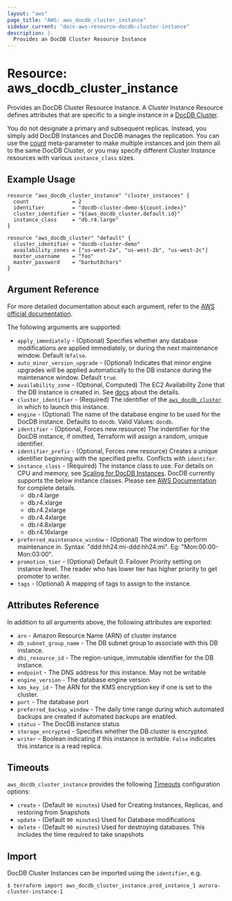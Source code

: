 ```yaml
---
layout: "aws"
page_title: "AWS: aws_docdb_cluster_instance"
sidebar_current: "docs-aws-resource-docdb-cluster-instance"
description: |-
  Provides an DocDB Cluster Resource Instance
---
```


# Resource: aws_docdb_cluster_instance

Provides an DocDB Cluster Resource Instance. A Cluster Instance Resource defines
attributes that are specific to a single instance in a [DocDB Cluster][1].

You do not designate a primary and subsequent replicas. Instead, you simply add DocDB
Instances and DocDB manages the replication. You can use the [count][3]
meta-parameter to make multiple instances and join them all to the same DocDB
Cluster, or you may specify different Cluster Instance resources with various
`instance_class` sizes.

## Example Usage

```hcl
resource "aws_docdb_cluster_instance" "cluster_instances" {
  count              = 2
  identifier         = "docdb-cluster-demo-${count.index}"
  cluster_identifier = "${aws_docdb_cluster.default.id}"
  instance_class     = "db.r4.large"
}

resource "aws_docdb_cluster" "default" {
  cluster_identifier = "docdb-cluster-demo"
  availability_zones = ["us-west-2a", "us-west-2b", "us-west-2c"]
  master_username    = "foo"
  master_password    = "barbut8chars"
}
```

## Argument Reference

For more detailed documentation about each argument, refer to
the [AWS official documentation](https://docs.aws.amazon.com/cli/latest/reference/docdb/create-db-instance.html).

The following arguments are supported:

* `apply_immediately` - (Optional) Specifies whether any database modifications
     are applied immediately, or during the next maintenance window. Default is`false`.
* `auto_minor_version_upgrade` - (Optional) Indicates that minor engine upgrades will be applied automatically to the DB instance during the maintenance window. Default `true`.
* `availability_zone` - (Optional, Computed) The EC2 Availability Zone that the DB instance is created in. See [docs](https://docs.aws.amazon.com/documentdb/latest/developerguide/API_CreateDBInstance.html) about the details.
* `cluster_identifier` - (Required) The identifier of the [`aws_docdb_cluster`](/docs/providers/aws/r/docdb_cluster.html) in which to launch this instance.
* `engine` - (Optional) The name of the database engine to be used for the DocDB instance. Defaults to `docdb`. Valid Values: `docdb`.
* `identifier` - (Optional, Forces new resource) The indentifier for the DocDB instance, if omitted, Terraform will assign a random, unique identifier.
* `identifier_prefix` - (Optional, Forces new resource) Creates a unique identifier beginning with the specified prefix. Conflicts with `identifer`.
* `instance_class` - (Required) The instance class to use. For details on CPU and memory, see [Scaling for DocDB Instances][2]. DocDB currently
  supports the below instance classes. Please see [AWS Documentation][4] for complete details.
  - db.r4.large
  - db.r4.xlarge
  - db.r4.2xlarge
  - db.r4.4xlarge
  - db.r4.8xlarge
  - db.r4.16xlarge
* `preferred_maintenance_window` - (Optional) The window to perform maintenance in.
  Syntax: "ddd:hh24:mi-ddd:hh24:mi". Eg: "Mon:00:00-Mon:03:00".
* `promotion_tier` - (Optional) Default 0. Failover Priority setting on instance level. The reader who has lower tier has higher priority to get promoter to writer.
* `tags` - (Optional) A mapping of tags to assign to the instance.

## Attributes Reference

In addition to all arguments above, the following attributes are exported:

* `arn` - Amazon Resource Name (ARN) of cluster instance
* `db_subnet_group_name` - The DB subnet group to associate with this DB instance.
* `dbi_resource_id` - The region-unique, immutable identifier for the DB instance.
* `endpoint` - The DNS address for this instance. May not be writable
* `engine_version` - The database engine version
* `kms_key_id` - The ARN for the KMS encryption key if one is set to the cluster.
* `port` - The database port
* `preferred_backup_window` - The daily time range during which automated backups are created if automated backups are enabled.
* `status` - The DocDB instance status
* `storage_encrypted` - Specifies whether the DB cluster is encrypted.
* `writer` – Boolean indicating if this instance is writable. `False` indicates this instance is a read replica.

[1]: /docs/providers/aws/r/docdb_cluster.html
[2]: https://docs.aws.amazon.com/documentdb/latest/developerguide/db-cluster-manage-performance.html#db-cluster-manage-scaling-instance
[3]: /docs/configuration/resources.html#count
[4]: https://docs.aws.amazon.com/documentdb/latest/developerguide/db-instance-classes.html#db-instance-class-specs

## Timeouts

`aws_docdb_cluster_instance` provides the following
[Timeouts](/docs/configuration/resources.html#timeouts) configuration options:

- `create` - (Default `90 minutes`) Used for Creating Instances, Replicas, and
restoring from Snapshots
- `update` - (Default `90 minutes`) Used for Database modifications
- `delete` - (Default `90 minutes`) Used for destroying databases. This includes
the time required to take snapshots

## Import

DocDB Cluster Instances can be imported using the `identifier`, e.g.

```
$ terraform import aws_docdb_cluster_instance.prod_instance_1 aurora-cluster-instance-1
```
